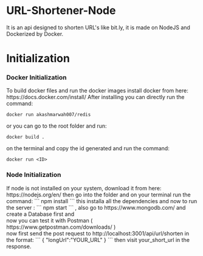 # URL-Shortener-Node
It is an api designed to shorten URL's like bit.ly, it is made on NodeJS and Dockerized by Docker.

# Initialization
 <h3> Docker Initialization </h3>
 To build docker files and run the docker images install docker from here: https://docs.docker.com/install/
  After installing you can directly run the command:
  
  ```
  docker run akashmarwah007/redis
  ```
  
  or you can go to the root folder and run:
  ```
  docker build .
  ```
  on the terminal and copy the id generated and run the command:

  ```
  docker run <ID>
  ```
 <h3> Node Initialization </h3>
 If node is not installed on your system, download it from here: https://nodejs.org/en/
 then go into the folder and on your terminal run the command:
 ```
 npm install
 ```
 this installa all the dependencies and now to run the server :
  ```
  npm start
  ```
  , also go to https://www.mongodb.com/ and create a Database first and <br>
  now you can test it with Postman ( https://www.getpostman.com/downloads/ ) <br>
  now first send the post request to http://localhost:3001/api/url/shorten in the format:
  ```
  {
    "longUrl":"YOUR_URL"
  }
  ```
  then visit your_short_url in the response.
